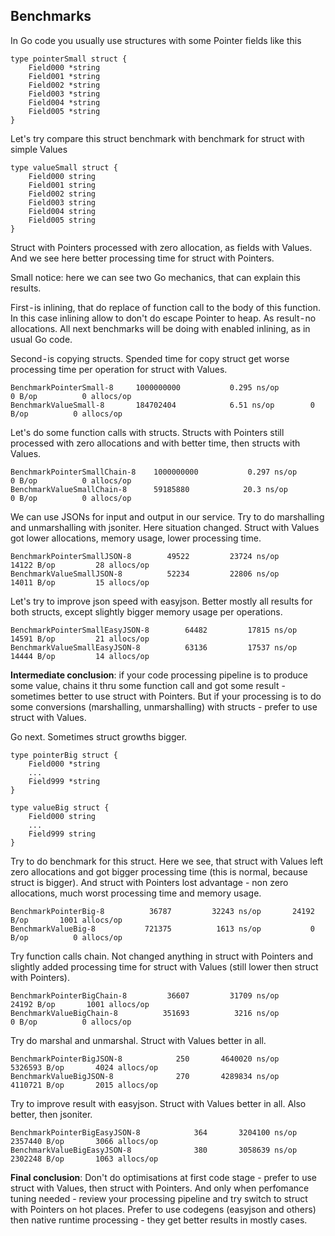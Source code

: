 ## Benchmarks

In Go code you usually use structures with some Pointer fields like this

```
type pointerSmall struct {
	Field000 *string
	Field001 *string
	Field002 *string
	Field003 *string
	Field004 *string
	Field005 *string
}
```

Let's try compare this struct benchmark with benchmark for struct with simple Values

```
type valueSmall struct {
	Field000 string
	Field001 string
	Field002 string
	Field003 string
	Field004 string
	Field005 string
}
```

Struct with Pointers processed with zero allocation, as fields with Values. And we see here better processing time for struct with Pointers.

Small notice: here we can see two Go mechanics, that can explain this results.

First - is inlining, that do replace of function call to the body of this function. In this case inlining allow to don't do escape Pointer to heap. As result - no allocations. All next benchmarks will be doing with enabled inlining, as in usual Go code.

Second - is copying structs. Spended time for copy struct get worse processing time per operation for struct with Values.

```
BenchmarkPointerSmall-8   	1000000000	         0.295 ns/op	       0 B/op	       0 allocs/op
BenchmarkValueSmall-8     	184702404	         6.51 ns/op	       0 B/op	       0 allocs/op
```

Let's do some function calls with structs. Structs with Pointers still processed with zero allocations and with better time, then structs with Values.

```
BenchmarkPointerSmallChain-8   	1000000000	         0.297 ns/op	       0 B/op	       0 allocs/op
BenchmarkValueSmallChain-8     	59185880	        20.3 ns/op	       0 B/op	       0 allocs/op
```

We can use JSONs for input and output in our service. Try to do marshalling and unmarshalling with jsoniter. Here situation changed. Struct with Values got lower allocations, memory usage, lower processing time.

```
BenchmarkPointerSmallJSON-8   	   49522	     23724 ns/op	   14122 B/op	      28 allocs/op
BenchmarkValueSmallJSON-8     	   52234	     22806 ns/op	   14011 B/op	      15 allocs/op
```

Let's try to improve json speed with easyjson. Better mostly all results for both structs, except slightly bigger memory usage per operations.

```
BenchmarkPointerSmallEasyJSON-8   	   64482	     17815 ns/op	   14591 B/op	      21 allocs/op
BenchmarkValueSmallEasyJSON-8     	   63136	     17537 ns/op	   14444 B/op	      14 allocs/op
```

**Intermediate conclusion**: if your code processing pipeline is to produce some value, chains it thru some function call and got some result - sometimes better to use struct with Pointers. But if your processing is to do some conversions (marshalling, unmarshalling) with structs - prefer to use struct with Values.

Go next. Sometimes struct growths bigger.

```
type pointerBig struct {
	Field000 *string
	...
	Field999 *string
}
```

```
type valueBig struct {
	Field000 string
	...
	Field999 string
}
```

Try to do benchmark for this struct. Here we see, that struct with Values left zero allocations and got bigger processing time (this is normal, because struct is bigger). And struct with Pointers lost advantage - non zero allocations, much worst processing time and memory usage.

```
BenchmarkPointerBig-8   	   36787	     32243 ns/op	   24192 B/op	    1001 allocs/op
BenchmarkValueBig-8     	  721375	      1613 ns/op	       0 B/op	       0 allocs/op
```

Try function calls chain. Not changed anything in struct with Pointers and slightly added processing time for struct with Values (still lower then struct with Pointers).

```
BenchmarkPointerBigChain-8   	   36607	     31709 ns/op	   24192 B/op	    1001 allocs/op
BenchmarkValueBigChain-8     	  351693	      3216 ns/op	       0 B/op	       0 allocs/op
```

Try do marshal and unmarshal. Struct with Values better in all.

```
BenchmarkPointerBigJSON-8   	     250	   4640020 ns/op	 5326593 B/op	    4024 allocs/op
BenchmarkValueBigJSON-8     	     270	   4289834 ns/op	 4110721 B/op	    2015 allocs/op
```

Try to improve result with easyjson. Struct with Values better in all. Also better, then jsoniter.

```
BenchmarkPointerBigEasyJSON-8   	     364	   3204100 ns/op	 2357440 B/op	    3066 allocs/op
BenchmarkValueBigEasyJSON-8     	     380	   3058639 ns/op	 2302248 B/op	    1063 allocs/op
```

**Final conclusion**: Don't do optimisations at first code stage - prefer to use struct with Values, then struct with Pointers. And only when perfomance tuning needed - review your processing pipeline and try switch to struct with Pointers on hot places. Prefer to use codegens (easyjson and others) then native runtime processing - they get better results in mostly cases.
